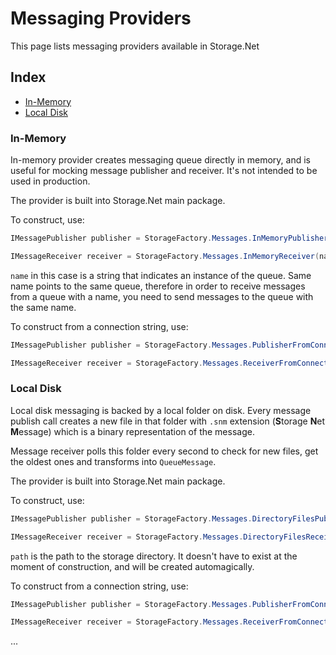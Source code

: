 # Messaging Providers

This page lists messaging providers available in Storage.Net

## Index

- [In-Memory](#inmemory)
- [Local Disk](#local-disk)

### In-Memory

In-memory provider creates messaging queue directly in memory, and is useful for mocking message publisher and receiver. It's not intended to be used in production.

The provider is built into Storage.Net main package.

To construct, use:

```csharp
IMessagePublisher publisher = StorageFactory.Messages.InMemoryPublisher(name);

IMessageReceiver receiver = StorageFactory.Messages.InMemoryReceiver(name);
```

`name` in this case is a string that indicates an instance of the queue. Same name points to the same queue, therefore in order to receive messages from a queue with a name, you need to send messages to the queue with the same name.

To construct from a connection string, use:

```csharp
IMessagePublisher publisher = StorageFactory.Messages.PublisherFromConnectionString("inmemory://name=the_name");

IMessageReceiver receiver = StorageFactory.Messages.ReceiverFromConnectionString("inmemory://name=the_name");
```

### Local Disk

Local disk messaging is backed by a local folder on disk. Every message publish call creates a new file in that folder with `.snm` extension (**S**torage **N**et **M**essage) which is a binary representation of the message.

Message receiver polls this folder every second to check for new files, get the oldest ones and transforms into `QueueMessage`. 

The provider is built into Storage.Net main package.

To construct, use:

```csharp
IMessagePublisher publisher = StorageFactory.Messages.DirectoryFilesPublisher(path);

IMessageReceiver receiver = StorageFactory.Messages.DirectoryFilesReceiver(path);
```

`path` is the path to the storage directory. It doesn't have to exist at the moment of construction, and will be created automagically.

To construct from a connection string, use:

```csharp
IMessagePublisher publisher = StorageFactory.Messages.PublisherFromConnectionString("disk://path=the_path");

IMessageReceiver receiver = StorageFactory.Messages.ReceiverFromConnectionString("disk://path=the_path");
```

...